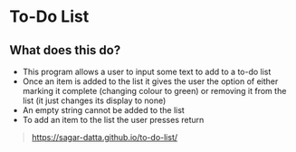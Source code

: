 # To-Do List

## What does this do?

- This program allows a user to input some text to add to a to-do list
- Once an item is added to the list it gives the user the option of either marking it complete (changing colour to green) or removing it from the list (it just changes its display to none)
- An empty string cannot be added to the list
- To add an item to the list the user presses return

> https://sagar-datta.github.io/to-do-list/
